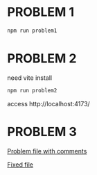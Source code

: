 # PROBLEM 1

```bash
npm run problem1
```

# PROBLEM 2

need vite install

```bash
npm run problem2
```

access <a> http://localhost:4173/</a>

# PROBLEM 3

[Problem file with comments](/src/problem3_messyreact/problem.tsx)

[Fixed file](/src/problem3_messyreact/fixed.tsx)

